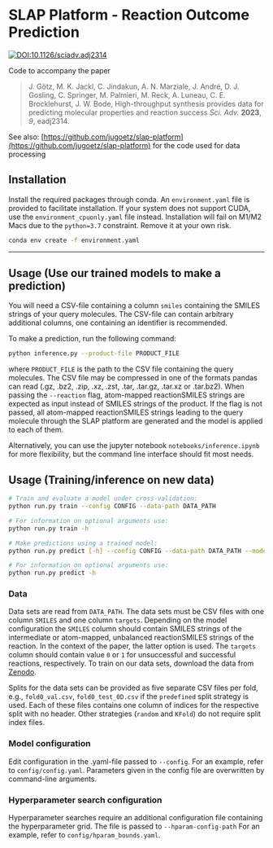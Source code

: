 # SLAP Platform - Reaction Outcome Prediction
[![DOI:10.1126/sciadv.adj2314](https://zenodo.org/badge/DOI/10.1126/sciadv.adj2314.svg)](https://doi.org/10.1126/sciadv.adj2314)

Code to accompany the paper 

>J. Götz, M. K. Jackl, C. Jindakun, A. N. Marziale, J. André, D. J. Gosling, C. Springer, M. Palmieri, M. Reck, A. Luneau, C. E. Brocklehurst, J. W. Bode, High-throughput synthesis provides data for predicting molecular properties and reaction success *Sci. Adv.* **2023**, *9*, eadj2314.

See also:
[https://github.com/jugoetz/slap-platform](https://github.com/jugoetz/slap-platform) for the code used for data processing

## Installation

Install the required packages through conda. An `environment.yaml` file is provided to facilitate installation.
If your system does not support CUDA, use the `environment_cpuonly.yaml` file instead.
Installation will fail on M1/M2 Macs due to the `python=3.7` constraint. Remove it at your own risk.
```bash
conda env create -f environment.yaml
```

---
## Usage (Use our trained models to make a prediction)

You will need a CSV-file containing a column `smiles` containing the SMILES strings of your query molecules.
The CSV-file can contain arbitrary additional columns, one containing an identifier is recommended.

To make a prediction, run the following command:
```bash
python inference.py --product-file PRODUCT_FILE
```
where `PRODUCT_FILE` is the path to the CSV file containing the query molecules. The CSV file may be compressed in one
of the formats pandas can read (.gz, .bz2, .zip, .xz, .zst, .tar, .tar.gz, .tar.xz or .tar.bz2).
When passing the `--reaction` flag, atom-mapped reactionSMILES strings are expected as input instead of SMILES strings of the product.
If the flag is not passed, all atom-mapped reactionSMILES strings leading to the query molecule through the SLAP platform are generated and the model is applied to each of them.

Alternatively, you can use the jupyter notebook `notebooks/inference.ipynb` for more flexibility,
but the command line interface should fit most needs.


## Usage (Training/inference on new data)
```bash
# Train and evaluate a model under cross-validation:
python run.py train --config CONFIG --data-path DATA_PATH

# For information on optional arguments use:
python run.py train -h
```


```bash
# Make predictions using a trained model:
python run.py predict [-h] --config CONFIG --data-path DATA_PATH --model-path MODEL_PATH

# For information on optional arguments use:
python run.py predict -h
```


### Data
Data sets are read from `DATA_PATH`. The data sets must be CSV files with one column `SMILES` and one column `targets`.
Depending on the model configuration the `SMILES` column should contain SMILES strings of the intermediate or
atom-mapped, unbalanced reactionSMILES strings of the reaction. In the context of the paper, the latter option is used.
The `targets` column should contain value `0` or `1` for unsuccessful and successful reactions, respectively.
To train on our data sets, download the data from [Zenodo](https://doi.org/10.5281/zenodo.7950706).

Splits for the data sets can be provided as five separate CSV files per fold, e.g.,
`fold0_val.csv`, `fold0_test_0D.csv` if the `predefined` split strategy is used.
Each of these files contains one column of indices for the respective split with no header.
Other strategies (`random` and `KFold`) do not require split index files.


### Model configuration
Edit configuration in the .yaml-file passed to `--config`.
For an example, refer to `config/config.yaml`.
Parameters given in the config file are overwritten by command-line arguments.


### Hyperparameter search configuration
Hyperparameter searches require an additional configuration file containing the hyperparameter grid.
The file is passed to `--hparam-config-path`
For an example, refer to `config/hparam_bounds.yaml`.
